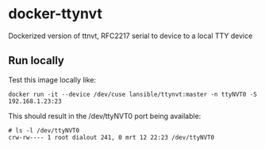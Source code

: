# docker-ttynvt
Dockerized version of ttnvt, RFC2217 serial to device to a local TTY device

## Run locally

Test this image locally like:
``` 
docker run -it --device /dev/cuse lansible/ttynvt:master -n ttyNVT0 -S 192.168.1.23:23
```

This should result in the /dev/ttyNVT0 port being available:
```console
# ls -l /dev/ttyNVT0
crw-rw---- 1 root dialout 241, 0 mrt 12 22:23 /dev/ttyNVT0
```
